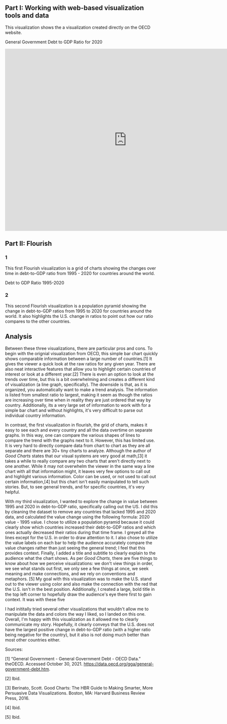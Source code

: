 ## Part I: Working with web-based visualization tools and data

This visualization shows the a visualization created directly on the OECD website. 

General Government Debt to GDP Ratio for 2020

<iframe src="https://data.oecd.org/chart/6vdk" width="800" height="600" style="border: 0" mozallowfullscreen="true" webkitallowfullscreen="true" allowfullscreen="true"><a href="https://data.oecd.org/chart/6vdk" target="_blank">OECD Chart: General government debt, Total, % of GDP, Annual, 2020</a></iframe>

## Part II: Flourish

### 1
This first Flourish visualization is a grid of charts showing the changes over time in debt-to-GDP ratio from 1995 - 2020 for countries around the world. 

Debt to GDP Ratio 1995-2020

<div class="flourish-embed flourish-chart" data-src="visualisation/7654970"><script src="https://public.flourish.studio/resources/embed.js"></script></div>

### 2 
This second Flourish visualization is a population pyramid showing the change in debt-to-GDP ratios from 1995 to 2020 for countries around the world. It also highlights the U.S. change in ratios to point out how our ratio compares to the other countries. 

<div class="flourish-embed flourish-chart" data-src="visualisation/7677265"><script src="https://public.flourish.studio/resources/embed.js"></script></div>

## Analysis
Between these three visualizations, there are particular pros and cons. To begin with the orignial visualization from OECD, this simple bar chart quickly shows comparable information between a large number of countries.[1] It gives the viewer a quick look at the raw ratios for any given year. There are also neat interactive features that allow you to highlight certain countries of interest or look at a different year.[2] There is even an option to look at the trends over time, but this is a bit overwhelming and creates a different kind of visualization (a line graph, specifically). The downside is that, as it is organized, you automatically want to make a trend analysis. The information is listed from smallest ratio to largest, making it seem as though the ratios are increasing over time when in reality they are just ordered that way by country. Additionally, its a very large set of information to work with for a simple bar chart and without highlights, it's very difficult to parse out individual country information. 

In contrast, the first visualization in flourish, the grid of charts, makes it easy to see each and every country and all the data overtime on separate graphs. In this way, one can compare the various shapes of lines to compare the trend with the graphs next to it. However, this has limited use. It is very hard to directly compare data from chart to chart as they are all separate and there are 30+ tiny charts to analyze. Although the author of *Good Charts* states that our visual systems are very good at math,[3] it takes a while to really compare any two charts that aren't directly next to one another. While it may not overwhelm the viewer in the same way a line chart with all that information might, it leaves very few options to call out and highlight various information. Color can be used, or not used to call out certain information,[4] but this chart isn't easily manipulated to tell such stories. But, to see general trends, and for specific countries, it's very helpful. 

With my third visualization, I wanted to explore the change in value between 1995 and 2020 in debt-to-GDP ratio, specifically calling out the US. I did this by cleaning the dataset to remove any countries that lacked 1995 and 2020 data, and calculated the value change using the following formula: 2020 value - 1995 value. I chose to utilize a population pyramid because it could clearly show which countries increased their debt-to-GDP ratios and which ones actually decreased their ratios during that time frame. I greyed all the lines except for the U.S. in order to draw attention to it. I also chose to utilize the value labels on each bar to help the audience accurately compare the value changes rather than just seeing the general trend; I feel that this provides context. Finally, I added a title and subtitle to clearly explain to the audience what the chart shows.  As per *Good Charts*, there are five things to know about how we perceive visualizations: we don't view things in order, we see what stands out first, we only see a few things at once, we seek meaning and make connections, and we rely on conventions and metaphors. [5] My goal with this visualization was to make the U.S. stand out to the viewer using color and also make the connection with the red that the U.S. isn't in the best position. Additionally, I created a large, bold title in the top left corner to hopefully draw the audience's eye there first to gain context. It was with these five 

I had inititally tried several other visualizations that wouldn't allow me to manipulate the data and colors the way I liked, so I landed on this one. Overall, I'm happy with this visualization as it allowed me to clearly communicate my story. Hopefully, it clearly conveys that the U.S. does not have the largest positive change in debt-to-GDP ratio (with a higher ratio being negative for the country), but it also is not doing much better than most other countries either. 

Sources:

[1] “General Government - General Government Debt - OECD Data.” theOECD. Accessed October 30, 2021. https://data.oecd.org/gga/general-government-debt.htm. 

[2] Ibid.

[3] Berinato, Scott. Good Charts: The HBR Guide to Making Smarter, More Persuasive Data Visualizations. Boston, MA: Harvard Business Review Press, 2016. 

[4] Ibid.

[5] Ibid.

